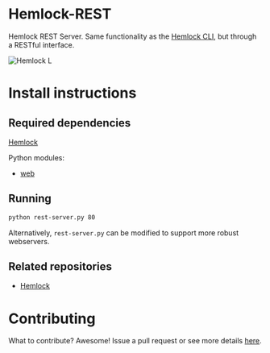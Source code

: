 Hemlock-REST
============

Hemlock REST Server.  Same functionality as the [Hemlock CLI](https://github.com/Lab41/Hemlock/blob/master/docs/CLI.md), but through a
RESTful interface.

![Hemlock L](https://raw.github.com/Lab41/Hemlock-REST/master/docs/images/logo.png "Hemlock")

Install instructions
====================

Required dependencies
---------------------

[Hemlock](https://github.com/Lab41/Hemlock/)

Python modules:
- [web](http://webpy.org/)

Running
----------

```bash
python rest-server.py 80
```
Alternatively, ``rest-server.py`` can be modified to support more robust
webservers.


Related repositories
--------------------

- [Hemlock](https://github.com/Lab41/Hemlock/)

Contributing
============

What to contribute?  Awesome!  Issue a pull request or see more details [here](https://github.com/Lab41/Hemlock-REST/blob/master/CONTRIBUTING.md).
